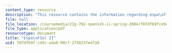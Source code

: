 ```yaml
---
content_type: resource
description: "This resource contains the information regarding espa\xF1ol II."
file: null
file_location: /coursemedia/21g-702-spanish-ii-spring-2004/f07dfb9fce9cada800cf2758237ed7a9_MIT21G_702S04_consejos.pdf
file_type: application/pdf
resourcetype: Document
title: "Espa\xF1ol II"
uid: f07dfb9f-ce9c-ada8-00cf-2758237ed7a9
---
```

